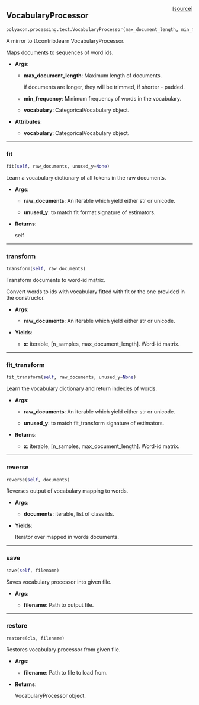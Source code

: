 <span style="float:right;">[[source]](https://github.com/polyaxon/polyaxon/blob/master/polyaxon/processing/text.py#L7)</span>
## VocabularyProcessor

```python
polyaxon.processing.text.VocabularyProcessor(max_document_length, min_frequency=0, vocabulary=None, tokenizer_fn=None)
```

A mirror to tf.contrib.learn VocabularyProcessor.

Maps documents to sequences of word ids.

- __Args__:

	- __max_document_length__: Maximum length of documents.

		if documents are longer, they will be trimmed, if shorter - padded.
	- __min_frequency__: Minimum frequency of words in the vocabulary.

	- __vocabulary__: CategoricalVocabulary object.


- __Attributes__:

	- __vocabulary__: CategoricalVocabulary object.



----

### fit


```python
fit(self, raw_documents, unused_y=None)
```


Learn a vocabulary dictionary of all tokens in the raw documents.

- __Args__:

  - __raw_documents__: An iterable which yield either str or unicode.

  - __unused_y__: to match fit format signature of estimators.


- __Returns__:

  self


----

### transform


```python
transform(self, raw_documents)
```


Transform documents to word-id matrix.

Convert words to ids with vocabulary fitted with fit or the one
provided in the constructor.

- __Args__:

  - __raw_documents__: An iterable which yield either str or unicode.


- __Yields__:

  - __x__: iterable, [n_samples, max_document_length]. Word-id matrix.



----

### fit_transform


```python
fit_transform(self, raw_documents, unused_y=None)
```


Learn the vocabulary dictionary and return indexies of words.

- __Args__:

  - __raw_documents__: An iterable which yield either str or unicode.

  - __unused_y__: to match fit_transform signature of estimators.


- __Returns__:

  - __x__: iterable, [n_samples, max_document_length]. Word-id matrix.



----

### reverse


```python
reverse(self, documents)
```


Reverses output of vocabulary mapping to words.

- __Args__:

  - __documents__: iterable, list of class ids.


- __Yields__:

  Iterator over mapped in words documents.


----

### save


```python
save(self, filename)
```


Saves vocabulary processor into given file.

- __Args__:

  - __filename__: Path to output file.



----

### restore


```python
restore(cls, filename)
```


Restores vocabulary processor from given file.

- __Args__:

  - __filename__: Path to file to load from.


- __Returns__:

  VocabularyProcessor object.
